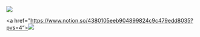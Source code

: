  <a href="mailto:sjy06238@naver.com">
   <img src="https://img.shields.io/badge/Gmail-d14836?style=flat-square&logo=Gmail&logoColor=white&link=leegm1798@naver.com"/>
</a>

<a href="https://www.notion.so/4380105eeb904899824c9c479edd8035?pvs=4“><img src="https://img.shields.io/badge/Instagram-E4405F?style=flat-square&logo=Notion&logoColor=white&link=https://www.notion.so/4380105eeb904899824c9c479edd8035?pvs=4"/></a>




